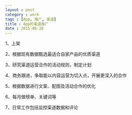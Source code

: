 ```yaml
---
layout : post
category : work
tags : [App, 推广, 渠道]
title : App的渠道推广
date : 2015-06-28
---
```


1、上架

2、根据现有数据甄选最适合自家产品的优质渠道

3、研究渠道运营合作的活动规则，制定计划

4、商务跟进，争取能以内容运营为切入点，开展更深入的合作

5、根据数据进行文案、配图及活动合作的优化

6、每月做榜单、关键词等

7、日常工作包括监控渠道数据和评论

